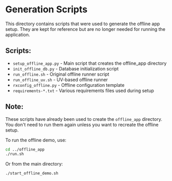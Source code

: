 # Generation Scripts

This directory contains scripts that were used to generate the offline app setup. They are kept for reference but are no longer needed for running the application.

## Scripts:

- `setup_offline_app.py` - Main script that creates the offline_app directory
- `init_offline_db.py` - Database initialization script
- `run_offline.sh` - Original offline runner script
- `run_offline_uv.sh` - UV-based offline runner
- `rxconfig_offline.py` - Offline configuration template
- `requirements-*.txt` - Various requirements files used during setup

## Note:

These scripts have already been used to create the `offline_app` directory. You don't need to run them again unless you want to recreate the offline setup.

To run the offline demo, use:
```bash
cd ../offline_app
./run.sh
```

Or from the main directory:
```bash
./start_offline_demo.sh
```